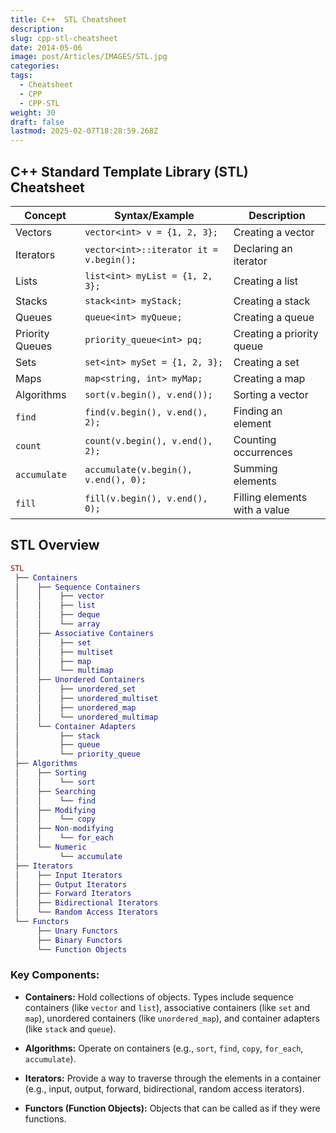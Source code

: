 ```yaml
---
title: C++  STL Cheatsheet
description: 
slug: cpp-stl-cheatsheet
date: 2014-05-06
image: post/Articles/IMAGES/STL.jpg
categories: 
tags:
  - Cheatsheet
  - CPP
  - CPP-STL
weight: 30
draft: false
lastmod: 2025-02-07T18:28:59.268Z
---
```

## C++ Standard Template Library (STL) Cheatsheet

| **Concept**     | **Syntax/Example**                      | **Description**               |
| --------------- | --------------------------------------- | ----------------------------- |
| Vectors         | `vector<int> v = {1, 2, 3};`            | Creating a vector             |
| Iterators       | `vector<int>::iterator it = v.begin();` | Declaring an iterator         |
| Lists           | `list<int> myList = {1, 2, 3};`         | Creating a list               |
| Stacks          | `stack<int> myStack;`                   | Creating a stack              |
| Queues          | `queue<int> myQueue;`                   | Creating a queue              |
| Priority Queues | `priority_queue<int> pq;`               | Creating a priority queue     |
| Sets            | `set<int> mySet = {1, 2, 3};`           | Creating a set                |
| Maps            | `map<string, int> myMap;`               | Creating a map                |
| Algorithms      | `sort(v.begin(), v.end());`             | Sorting a vector              |
| `find`          | `find(v.begin(), v.end(), 2);`          | Finding an element            |
| `count`         | `count(v.begin(), v.end(), 2);`         | Counting occurrences          |
| `accumulate`    | `accumulate(v.begin(), v.end(), 0);`    | Summing elements              |
| `fill`          | `fill(v.begin(), v.end(), 0);`          | Filling elements with a value |

## STL Overview

```lua
STL
 ├── Containers
 │    ├── Sequence Containers
 │    │    ├── vector
 │    │    ├── list
 │    │    ├── deque
 │    │    └── array
 │    ├── Associative Containers
 │    │    ├── set
 │    │    ├── multiset
 │    │    ├── map
 │    │    └── multimap
 │    ├── Unordered Containers
 │    │    ├── unordered_set
 │    │    ├── unordered_multiset
 │    │    ├── unordered_map
 │    │    └── unordered_multimap
 │    └── Container Adapters
 │         ├── stack
 │         ├── queue
 │         └── priority_queue
 ├── Algorithms
 │    ├── Sorting
 │    │    └── sort
 │    ├── Searching
 │    │    └── find
 │    ├── Modifying
 │    │    └── copy
 │    ├── Non-modifying
 │    │    └── for_each
 │    └── Numeric
 │         └── accumulate
 ├── Iterators
 │    ├── Input Iterators
 │    ├── Output Iterators
 │    ├── Forward Iterators
 │    ├── Bidirectional Iterators
 │    └── Random Access Iterators
 └── Functors
      ├── Unary Functors
      ├── Binary Functors
      └── Function Objects
```

### Key Components:

* **Containers:** Hold collections of objects. Types include sequence containers (like `vector` and `list`), associative containers (like `set` and `map`), unordered containers (like `unordered_map`), and container adapters (like `stack` and `queue`).

* **Algorithms:** Operate on containers (e.g., `sort`, `find`, `copy`, `for_each`, `accumulate`).

* **Iterators:** Provide a way to traverse through the elements in a container (e.g., input, output, forward, bidirectional, random access iterators).

* **Functors (Function Objects):** Objects that can be called as if they were functions.
